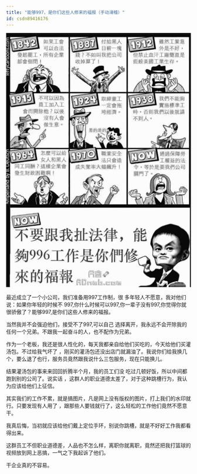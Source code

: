 ```yaml
---
title: "能够997，是你们这些人修来的福报（手动滑稽）"
id: csdn89416176
---
```


![](../img/ffab1e97499ad3c1d8754df2244dab86.png)

最近成立了一个小公司，我们准备用997工作制，很 多年轻人不愿意，我对他们说：如果你年轻的时候不 997,你什么时候可以997,你一辈子没有997,你觉得你就很骄傲了？能够997,是你们这些人修来的福报。

当然我并不会强迫他们，接受不了997,可以自己 选择离开，我永远不会开除我的任何一个兄弟。不跟我一起奋斗的人，也不配作为兄弟。

作为一个老板，我还是很人性化的，每天我都亲自给他们买吃的，今天给他们买灌汤包。不过给我气坏了 ，刚买的灌汤包还没出店门就漏油了。我说你们给我换几个，要么退了也行，服务员竟然跟我说什么三包服务，现在只能换儿。

结果灌汤包的事来来回回折腾半个月，我的员工们没 吃过几顿好饭，所以中间都跑到别的公司了。说实话 ，这群人的职业道德太差了，对于这种跳槽行为，我认为应该给他们上征信。

其实我们的工作不累，就是搞图片，凡是网上没有版权的图片，打上我们的水印就行。只要发现有人用了 ，跟那些人要钱就行了，这么轻松的工作他们竟然不愿意干。

我真后悔，当初就应该给他们戴上定位手环，别说你跳槽，就是不好好工作我都看得出来。

这群员工不但职业道德差，人品也不怎么样，离职你就离职，竟然还把我打篮球的视频放到网上恶搞，一气之下我起诉了他们。

干企业真的不容易。